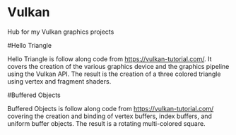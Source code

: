 # Vulkan
Hub for my Vulkan graphics projects 

#Hello Triangle

Hello Triangle is follow along code from https://vulkan-tutorial.com/.  It covers the creation of the various graphics device and the 
graphics pipeline using the Vulkan API.  The result is the creation of a three colored triangle using vertex and fragment shaders.

#Buffered Objects

Buffered Objects is follow along code from https://vulkan-tutorial.com/ covering the creation and binding of vertex buffers, index buffers, 
and uniform buffer objects.  The result is a rotating multi-colored square.
